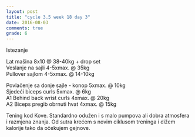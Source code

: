 ```yaml
---
layout: post
title: "cycle 3.5 week 18 day 3"
date: 2016-08-03
comments: true
grade: 6
---
```


Istezanje

Lat mašina 8x10 @ 38-40kg + drop set     
Veslanje na sajli 4-5xmax. @ 35kg  
Pullover sajlom 4-5xmax. @ 14-10kg           

Povlačenje sa donje sajle - konop 5xmax. @ 10kg    
Sjedeći biceps curls 5xmax. @ 6kg      
A1 Behind back wrist curls 4xmax. @ 20kg  
A2 Biceps pregib obrnuti hvat 4xmax. @ 15kg     

Tening kod Kove. Standardno odužen i s malo pumpova ali dobra atmosfera i razmjena znanja. Od sutra krećem s novim ciklusom treninga i dižem kalorije tako da očekujem gejnove.
